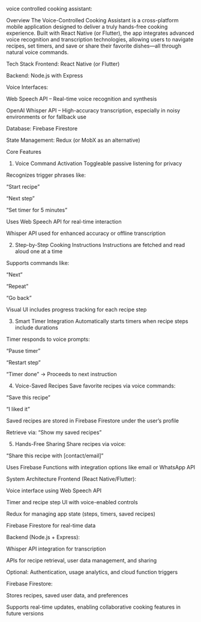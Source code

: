 voice controlled cooking assistant: 

Overview
The Voice-Controlled Cooking Assistant is a cross-platform mobile application designed to deliver a truly hands-free cooking experience. Built with React Native (or Flutter), the app integrates advanced voice recognition and transcription technologies, allowing users to navigate recipes, set timers, and save or share their favorite dishes—all through natural voice commands.

Tech Stack
Frontend: React Native (or Flutter)

Backend: Node.js with Express

Voice Interfaces:

Web Speech API – Real-time voice recognition and synthesis

OpenAI Whisper API – High-accuracy transcription, especially in noisy environments or for fallback use

Database: Firebase Firestore

State Management: Redux (or MobX as an alternative)

Core Features
1. Voice Command Activation
Toggleable passive listening for privacy

Recognizes trigger phrases like:

“Start recipe”

“Next step”

“Set timer for 5 minutes”

Uses Web Speech API for real-time interaction

Whisper API used for enhanced accuracy or offline transcription

2. Step-by-Step Cooking Instructions
Instructions are fetched and read aloud one at a time

Supports commands like:

“Next”

“Repeat”

“Go back”

Visual UI includes progress tracking for each recipe step

3. Smart Timer Integration
Automatically starts timers when recipe steps include durations

Timer responds to voice prompts:

“Pause timer”

“Restart step”

“Timer done” → Proceeds to next instruction

4. Voice-Saved Recipes
Save favorite recipes via voice commands:

“Save this recipe”

“I liked it”

Saved recipes are stored in Firebase Firestore under the user’s profile

Retrieve via: “Show my saved recipes”

5. Hands-Free Sharing
Share recipes via voice:

“Share this recipe with [contact/email]”

Uses Firebase Functions with integration options like email or WhatsApp API

System Architecture
Frontend (React Native/Flutter):

Voice interface using Web Speech API

Timer and recipe step UI with voice-enabled controls

Redux for managing app state (steps, timers, saved recipes)

Firebase Firestore for real-time data

Backend (Node.js + Express):

Whisper API integration for transcription

APIs for recipe retrieval, user data management, and sharing

Optional: Authentication, usage analytics, and cloud function triggers

Firebase Firestore:

Stores recipes, saved user data, and preferences

Supports real-time updates, enabling collaborative cooking features in future versions

